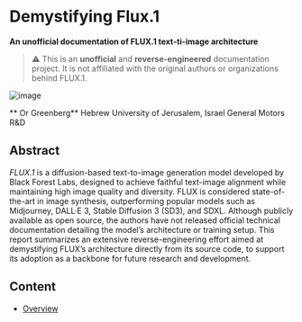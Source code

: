 # Demystifying Flux.1
**An unofficial documentation of FLUX.1 text-ti-image architecture**
> ⚠️ This is an **unofficial** and **reverse-engineered** documentation project. It is not affiliated with the original authors or organizations behind FLUX.1.

![image](https://github.com/user-attachments/assets/7136918d-0356-4cca-a516-b88de55bf327)

** Or Greenberg**
Hebrew University of Jerusalem, Israel
General Motors R&D

## Abstract
*FLUX.1* is a diffusion-based text-to-image generation model developed by Black Forest Labs, designed to achieve faithful text-image alignment while maintaining high image quality and diversity. FLUX is considered state-of-the-art in image synthesis, outperforming popular models such as Midjourney, DALL·E 3, Stable Diffusion 3 (SD3), and SDXL. Although publicly available as open source, the authors have not released official technical documentation detailing the model’s architecture or training setup. This report summarizes an extensive reverse-engineering effort aimed at demystifying FLUX’s architecture directly from its source code, to support its adoption as a backbone for future research and development.


## Content
- [Overview](#abstract)
